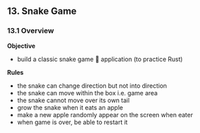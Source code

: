 ## 13. Snake Game

### 13.1 Overview
__Objective__
* build a classic snake game 🐍 application (to practice Rust)

__Rules__
* the snake can change direction but not into direction
* the snake can move within the box i.e. game area
* the snake cannot move over its own tail
* grow the snake when it eats an apple
* make a new apple randomly appear on the screen when eater
* when game is over, be able to restart it 